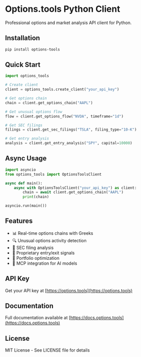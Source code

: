 # Options.tools Python Client

Professional options and market analysis API client for Python.

## Installation

```bash
pip install options-tools
```

## Quick Start

```python
import options_tools

# Create client
client = options_tools.create_client("your_api_key")

# Get options chain
chain = client.get_options_chain("AAPL")

# Get unusual options flow
flow = client.get_options_flow("NVDA", timeframe="1d")

# Get SEC filings
filings = client.get_sec_filings("TSLA", filing_type="10-K")

# Get entry analysis
analysis = client.get_entry_analysis("SPY", capital=10000)
```

## Async Usage

```python
import asyncio
from options_tools import OptionsToolsClient

async def main():
    async with OptionsToolsClient("your_api_key") as client:
        chain = await client.get_options_chain("AAPL")
        print(chain)

asyncio.run(main())
```

## Features

- 📊 Real-time options chains with Greeks
- 🔍 Unusual options activity detection
- 📑 SEC filing analysis
- 🎯 Proprietary entry/exit signals
- 💼 Portfolio optimization
- 🤖 MCP integration for AI models

## API Key

Get your API key at [https://options.tools](https://options.tools)

## Documentation

Full documentation available at [https://docs.options.tools](https://docs.options.tools)

## License

MIT License - See LICENSE file for details